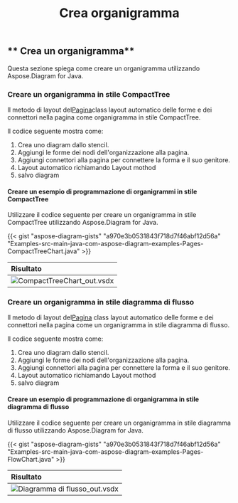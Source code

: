 ﻿---
title: Crea organigramma
type: docs
weight: 100
url: /it/java/create-organization-chart/
description: Questa sezione spiega come creare un organigramma utilizzando Aspose.Diagram for Java.
---
## ** Crea un organigramma**
Questa sezione spiega come creare un organigramma utilizzando Aspose.Diagram for Java.
### **Creare un organigramma in stile CompactTree**
 Il metodo di layout del[Pagina](https://reference.aspose.com/diagram/java/com.aspose.diagram/Page)class layout automatico delle forme e dei connettori nella pagina come organigramma in stile CompactTree.

Il codice seguente mostra come:

1. Crea uno diagram dallo stencil.
1. Aggiungi le forme dei nodi dell'organizzazione alla pagina.
1. Aggiungi connettori alla pagina per connettere la forma e il suo genitore.
1. Layout automatico richiamando Layout mothod
1. salvo diagram
#### **Creare un esempio di programmazione di organigrammi in stile CompactTree**
Utilizzare il codice seguente per creare un organigramma in stile CompactTree utilizzando Aspose.Diagram for Java.

{{< gist "aspose-diagram-gists" "a970e3b0531843f718d7f46abf12d56a" "Examples-src-main-java-com-aspose-diagram-examples-Pages-CompactTreeChart.java" >}}

|**Risultato**|
|:- |
|![CompactTreeChart_out.vsdx](CompactTreeChart.png)|

### **Creare un organigramma in stile diagramma di flusso**
 Il metodo di layout del[Pagina](https://reference.aspose.com/diagram/java/com.aspose.diagram/Page) class layout automatico delle forme e dei connettori nella pagina come un organigramma in stile diagramma di flusso.

Il codice seguente mostra come:

1. Crea uno diagram dallo stencil.
1. Aggiungi le forme dei nodi dell'organizzazione alla pagina.
1. Aggiungi connettori alla pagina per connettere la forma e il suo genitore.
1. Layout automatico richiamando Layout mothod
1. salvo diagram
#### **Creare un esempio di programmazione di organigramma in stile diagramma di flusso**
Utilizzare il codice seguente per creare un organigramma in stile diagramma di flusso utilizzando Aspose.Diagram for Java.

{{< gist "aspose-diagram-gists" "a970e3b0531843f718d7f46abf12d56a" "Examples-src-main-java-com-aspose-diagram-examples-Pages-FlowChart.java" >}}

|**Risultato**|
|:- |
|![Diagramma di flusso_out.vsdx](FlowChart.png)|
